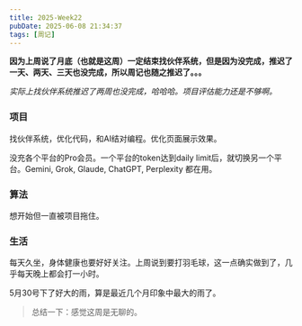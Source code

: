 ```yaml
---
title: 2025-Week22
pubDate: 2025-06-08 21:34:37
tags: [周记]
---
```


**因为上周说了月底（也就是这周）一定结束找伙伴系统，但是因为没完成，推迟了一天、两天、三天也没完成，所以周记也随之推迟了。。。**

*实际上找伙伴系统推迟了两周也没完成，哈哈哈。项目评估能力还是不够啊。*

### 项目
找伙伴系统，优化代码，和AI结对编程。优化页面展示效果。

没充各个平台的Pro会员。一个平台的token达到daily limit后，就切换另一个平台。Gemini, Grok, Glaude, ChatGPT, Perplexity 都在用。 

### 算法
想开始但一直被项目拖住。

### 生活
每天久坐，身体健康也要好好关注。上周说到要打羽毛球，这一点确实做到了，几乎每天晚上都会打一小时。

5月30号下了好大的雨，算是最近几个月印象中最大的雨了。

> 总结一下：感觉这周是无聊的。


